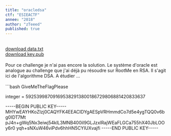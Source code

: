 ```yaml
---
title: "oracledsa"
ctf: "ESIEACTF"
annee: "2018"
author: "zTeeed"
published: true
---
```


<br />
<a href="/writeup-scripts/2017-2018/ESIEACTF/oracledsa/data.txt">download data.txt</a>
<br />
<a href="/writeup-scripts/2017-2018/ESIEACTF/oracledsa/key.pub">download key.pub</a>
<br />
<br />
Pour ce challenge je n'ai pas encore la solution. Le système d'oracle est analogue au challenge que j'ai déjà pu résoudre sur RootMe en RSA. Il s'agit ici de l'algorithme DSA. A étudier ...
<br />
<br />
```bash
GiveMeTheFlagPlease

integer = 592539987091695382913800186729806881420833637

-----BEGIN PUBLIC KEY-----
MHYwEAYHKoZIzj0CAQYFK4EEACIDYgAESpVRHmmdCo7d5e4ygTQQ0v6bg0IDT7Mt
pJ4n+gWq5Nx3eiwj54klL3MNB400iI9GLJzxlRajWEaFLGCa755hX40JbLOOy6r0
yqh+sNXuW46viPdv6hhHN5CYIUXvajfi
-----END PUBLIC KEY-----
```
